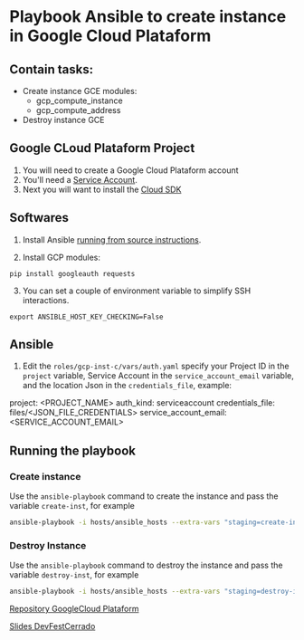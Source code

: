 # Playbook Ansible to create instance in Google Cloud Plataform

## Contain tasks:
- Create instance GCE modules:
    - gcp_compute_instance
    - gcp_compute_address
- Destroy instance GCE

## Google CLoud Plataform Project

1. You will need to create a Google Cloud Plataform  account
2. You'll need a [Service Account](https://cloud.google.com/compute/docs/access/service-accounts#serviceaccount).
3. Next you will want to install the [Cloud SDK](https://cloud.google.com/sdk/)

## Softwares

1. Install Ansible [running from source instructions](http://docs.ansible.com/intro_installation.html#running-from-source).

2. Install GCP modules:

```
pip install googleauth requests

```

3. You can set a couple of environment variable to simplify SSH interactions.

```
export ANSIBLE_HOST_KEY_CHECKING=False
```

## Ansible
1. Edit the `roles/gcp-inst-c/vars/auth.yaml` specify your Project ID in the `project` variable, Service Account in the `service_account_email` variable, and the location Json in the `credentials_file`, example:

project: <PROJECT_NAME>
auth_kind: serviceaccount
credentials_file: files/<JSON_FILE_CREDENTIALS>
service_account_email: <SERVICE_ACCOUNT_EMAIL>

## Running the playbook

### Create instance
Use the `ansible-playbook` command to create the instance and pass the variable `create-inst`, for example

```bash
ansible-playbook -i hosts/ansible_hosts --extra-vars "staging=create-inst" playbook.yaml
```

### Destroy Instance

Use the `ansible-playbook` command to destroy the instance and pass the variable `destroy-inst`, for example

```bash
ansible-playbook -i hosts/ansible_hosts --extra-vars "staging=destroy-inst" playbook.yaml
```

[Repository GoogleCloud Plataform](https://github.com/GoogleCloudPlatform/compute-video-demo-ansible)

[Slides DevFestCerrado](https://pt.slideshare.net/bezalielramos/descubra-como-o-ansible-pode-ajudar-no-provisionamento-de-gce-184847824)
